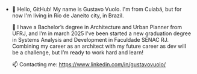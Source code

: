 - 👋 Hello, GitHub!
  My name is Gustavo Vuolo. I'm from Cuiabá, but for now I'm living in Rio de Janeito city, in Brazil.
  
  🔭 I have a Bachelor’s degree in Architecture and Urban Planner from UFRJ, and I’m in march 2025 I've been started a new graduation degree in Systems Analysis and Development in Faculdade SENAC RJ.
  Combining my career as an architect with my future career as dev will be a challenge, but I’m ready to work hard and learn!

  📫 Contacting me:
  https://www.linkedin.com/in/gustavovuolo/

<!---
gvuoloo/gvuoloo is a ✨ special ✨ repository because its `README.md` (this file) appears on your GitHub profile.
You can click the Preview link to take a look at your changes.
--->
